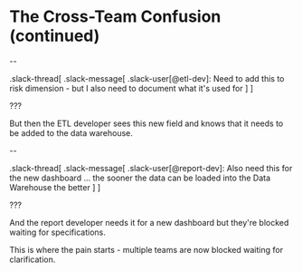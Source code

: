 # The Cross-Team Confusion (continued)

--

.slack-thread[
.slack-message[
.slack-user[@etl-dev]: Need to add this to risk dimension - but I also need to document what it's used for
]
]

???

But then the ETL developer sees this new field and knows that it needs to be added to the data warehouse.

--

.slack-thread[
.slack-message[
.slack-user[@report-dev]: Also need this for the new dashboard ... the sooner the data can be loaded into the Data Warehouse the better
]
]

???

And the report developer needs it for a new dashboard but they're blocked waiting for specifications.

This is where the pain starts - multiple teams are now blocked waiting for clarification.
